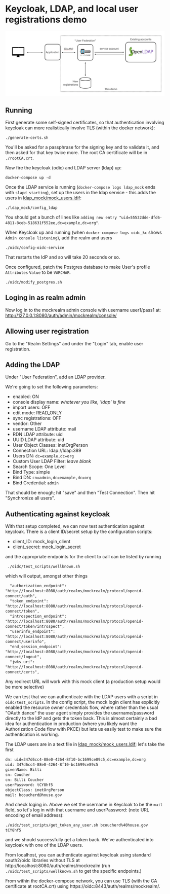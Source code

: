 # Keycloak, LDAP, and local user registrations demo

![Diagram showing Keycloak, LDAP for existing accounts, and local storage for new registrations](./diagram.png)

## Running

First generate some self-signed certificates, so that authentication involving keycloak can more realistically
involve TLS (within the docker network):

```
./generate-certs.sh
```

You'll be asked for a passphrase for the signing key and to validate it, and then asked for that key twice more.
The root CA certificate will be in `./rootCA.crt`.

Now fire the keycloak (odic) and LDAP server (ldap) up:

```
docker-compose up -d
```

Once the LDAP service is running (`docker-compose logs ldap_mock` ends with `slapd starting`), 
set up the users in the ldap service - this adds the users in
[ldap_mock/mock_users.ldif](./ldap_mock/mock_users.ldif):

 ```
 ./ldap_mock/config_ldap
 ```

You should get a bunch of lines like `adding new entry "uid=55532dde-dfd6-4811-8ceb-518631f552ee,dc=example,dc=org"`.

When Keycloak up and running (when `docker-compose logs oidc_kc` shows `Admin console listening`), add the realm and users

 ```
 ./oidc/config-oidc-service
 ```

That restarts the IdP and so will take 20 seconds or so.

Once configured, patch the Postgres database to make User's profile `Attributes` `Value` to be `VARCHAR`.

```
./oidc/modify_postgres.sh
```

## Loging in as realm admin

Now log in to the mockrealm admin console with username user1/pass1 at: http://127.0.0.1:8080/auth/admin/mockrealm/console/

## Allowing user registration

Go to the "Realm Settings" and under the "Login" tab, enable user registration.

## Adding the LDAP

Under "User Federation", add an LDAP provider. 

We're going to set the following parameters:

* enabled: ON
* console display name: _whatever you like, 'ldap' is fine_
* import users: OFF
* edit mode: READ_ONLY
* sync registrations: OFF
* vendor: Other
* username LDAP attribute: mail
* RDN LDAP attribute: uid
* UUID LDAP attribute: uid
* User Object Classes: inetOrgPerson
* Connection URL: ldap://ldap:389
* Users DN: `dc=example,dc=org`
* Custom User LDAP Filter: _leave blank_
* Search Scope: One Level
* Bind Type: simple
* Bind DN: `cn=admin,dc=example,dc=org`
* Bind Credential: `admin`

That should be enough; hit "save" and then "Test Connection".  Then hit "Synchronize all users".

## Authenticating against keycloak

With that setup completed, we can now test authentication against keycloak.
There is a client ID/secret setup by the configuration scripts:

* client_ID: mock_login_client
* client_secret: mock_login_secret

and the appropriate endpoints for the client to call can be listed by running

```
 ./oidc/test_scripts/wellknown.sh
 ```

which will output, amongst other things

```
  "authorization_endpoint": "http://localhost:8080/auth/realms/mockrealm/protocol/openid-connect/auth",
  "token_endpoint": "http://localhost:8080/auth/realms/mockrealm/protocol/openid-connect/token",
  "introspection_endpoint": "http://localhost:8080/auth/realms/mockrealm/protocol/openid-connect/token/introspect",
  "userinfo_endpoint": "http://localhost:8080/auth/realms/mockrealm/protocol/openid-connect/userinfo",
  "end_session_endpoint": "http://localhost:8080/auth/realms/mockrealm/protocol/openid-connect/logout",
  "jwks_uri": "http://localhost:8080/auth/realms/mockrealm/protocol/openid-connect/certs",
  ```

Any redirect URL will work with this mock client (a production setup would be more selective)

We can test that we can authenticate with the LDAP users with a
script in `oidc/test_scripts`.  In the config script, the mock login
client has explicitly enabled the resource owner credentials flow,
where rather than the usual "OAuth dance" the user agent simply
provides the username/password directly to the IdP and gets the
token back.  This is almost certainly a bad idea for authentication
in production (where you likely want the Authorization Code flow
with PKCE) but lets us easily test to make sure the authentication
is working.

The LDAP users are in a text file in [ldap_mock/mock_users.ldif](./ldap_mock/mock_users.ldif); let's take
the first

```
dn: uid=347d6cc4-88e0-4264-8f10-bc1699ce89c5,dc=example,dc=org
uid: 347d6cc4-88e0-4264-8f10-bc1699ce89c5
givenName: Billi
sn: Coucher
cn: Billi Coucher
userPassword: tCY8hf5
objectClass: inetOrgPerson
mail: bcoucherd@house.gov
```

And check loging in.  Above we set the username in Keycloak to be the `mail` field, so let's
log in with that username and userPassword: (note URL encoding of email address):

```
./oidc/test_scripts/get_token_any_user.sh bcoucherd%40house.gov tCY8hf5
```

and we should successfully get a token back.  We've authenticated into keycloak with
one of the LDAP users.

From localhost, you can authenticate against keycloak using standard
oauth2/oidc libraries without TLS at http://localhost:8080/auth/realms/mockrealm (run
`./oidc/test_scripts/wellknown.sh` to get the specific endpoints.)

From within the docker-compose network, you can use TLS (with the CA certificate at rootCA.crt) 
using https://oidc:8443/auth/realms/mockrealm/.